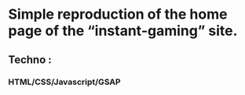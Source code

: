 # Simple reproduction of the home page of the “instant-gaming” site. 
## Techno : 
### HTML/CSS/Javascript/GSAP
